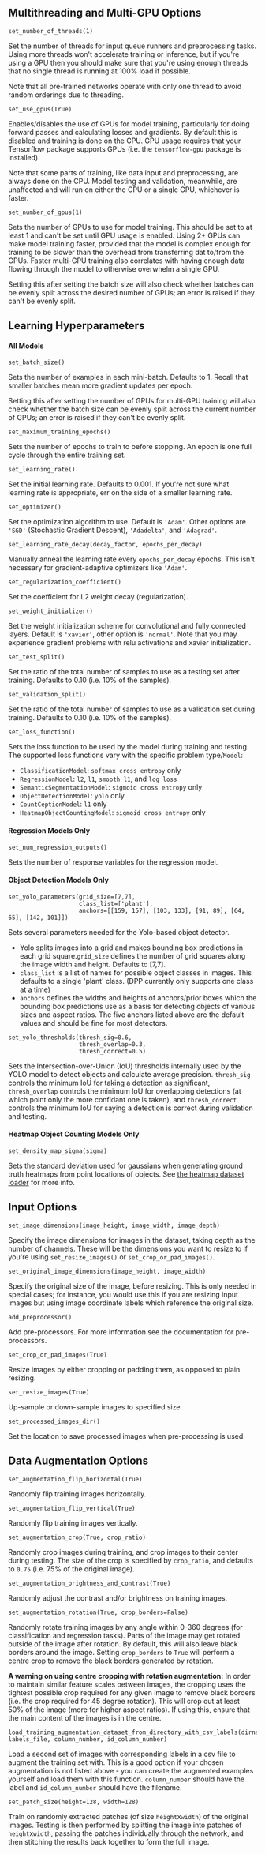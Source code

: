 ## Multithreading and Multi-GPU Options

```
set_number_of_threads(1)
```

Set the number of threads for input queue runners and preprocessing tasks. Using more threads won't accelerate training or inference, but if you're using a GPU then you should make sure that you're using enough threads that no single thread is running at 100% load if possible.

Note that all pre-trained networks operate with only one thread to avoid random orderings due to threading.

```
set_use_gpus(True)
```

Enables/disables the use of GPUs for model training, particularly for doing forward passes and calculating losses and gradients. By default this is disabled and training is done on the CPU. GPU usage requires that your Tensorflow package supports GPUs (i.e. the `tensorflow-gpu` package is installed).

Note that some parts of training, like data input and preprocessing, are always done on the CPU. Model testing and validation, meanwhile, are unaffected and will run on either the CPU or a single GPU, whichever is faster.

```
set_number_of_gpus(1)
```

Sets the number of GPUs to use for model training. This should be set to at least 1 and can't be set until GPU usage is enabled. Using 2+ GPUs can make model training faster, provided that the model is complex enough for training to be slower than the overhead from transferring dat to/from the GPUs. Faster multi-GPU training also correlates with having enough data flowing through the model to otherwise overwhelm a single GPU.

Setting this after setting the batch size will also check whether batches can be evenly split across the desired number of GPUs; an error is raised if they can't be evenly split.

## Learning Hyperparameters
#### All Models

```
set_batch_size()
```

Sets the number of examples in each mini-batch. Defaults to 1. Recall that smaller batches mean more gradient updates per epoch.

Setting this after setting the number of GPUs for multi-GPU training will also check whether the batch size can be evenly split across the current number of GPUs; an error is raised if they can't be evenly split.

```
set_maximum_training_epochs()
```

Sets the number of epochs to train to before stopping. An epoch is one full cycle through the entire training set.

```
set_learning_rate()
```

Set the initial learning rate. Defaults to 0.001. If you're not sure what learning rate is appropriate, err on the side of a smaller learning rate.

```
set_optimizer()
```

Set the optimization algorithm to use. Default is `'Adam'`. Other options are `'SGD'` (Stochastic Gradient Descent), `'Adadelta'`, and `'Adagrad'`.

```
set_learning_rate_decay(decay_factor, epochs_per_decay)
```

Manually anneal the learning rate every `epochs_per_decay` epochs. This isn't necessary for gradient-adaptive optimizers like `'Adam'`.

```
set_regularization_coefficient()
```

Set the coefficient for L2 weight decay (regularization).

```
set_weight_initializer()
```

Set the weight initialization scheme for convolutional and fully connected layers. Default is `'xavier'`, other option is `'normal'`. Note that you may experience gradient problems with relu activations and xavier initialization.

```
set_test_split()
```

Set the ratio of the total number of samples to use as a testing set after training. Defaults to 0.10 (i.e. 10% of the samples).

```
set_validation_split()
```

Set the ratio of the total number of samples to use as a validation set during training. Defaults to 0.10 (i.e. 10% of the samples).

```
set_loss_function()
```

Sets the loss function to be used by the model during training and testing. The supported loss functions vary with the specific problem type/`Model`:

- `ClassificationModel`: `softmax cross entropy` only
- `RegressionModel`: `l2`, `l1`, `smooth l1`, and `log loss`
- `SemanticSegmentationModel`: `sigmoid cross entropy` only
- `ObjectDetectionModel`: `yolo` only
- `CountCeptionModel`: `l1` only
- `HeatmapObjectCountingModel`: `sigmoid cross entropy` only

#### Regression Models Only

```
set_num_regression_outputs()
```

Sets the number of response variables for the regression model.

#### Object Detection Models Only

```
set_yolo_parameters(grid_size=[7,7],
                    class_list=['plant'], 
                    anchors=[[159, 157], [103, 133], [91, 89], [64, 65], [142, 101]])
```

Sets several parameters needed for the Yolo-based object detector.

- Yolo splits images into a grid and makes bounding box predictions in each grid square.`grid_size` defines the number of grid squares along the image width and height. Defaults to [7,7].
- `class_list` is a list of names for possible object classes in images. This defaults to a single 'plant' class. (DPP currently only supports one class at a time)
- `anchors` defines the widths and heights of anchors/prior boxes which the bounding box predictions use as a basis for detecting objects of various sizes and aspect ratios. The five anchors listed above are the default values and should be fine for most detectors.

```
set_yolo_thresholds(thresh_sig=0.6, 
                    thresh_overlap=0.3, 
                    thresh_correct=0.5)
```

Sets the Intersection-over-Union (IoU) thresholds internally used by the YOLO model to detect objects and calculate average precision. `thresh_sig` controls the minimum IoU for taking a detection as significant, `thresh_overlap` controls the minimum IoU for overlapping detections (at which point only the more confidant one is taken), and `thresh_correct` controls the minimum IoU for saying a detection is correct during validation and testing.

#### Heatmap Object Counting Models Only

```
set_density_map_sigma(sigma)
```

Sets the standard deviation used for gaussians when generating ground truth heatmaps from point locations of objects. See [the heatmap dataset loader](Loaders.md) for more info.

## Input Options

```
set_image_dimensions(image_height, image_width, image_depth)
```

Specify the image dimensions for images in the dataset, taking depth as the number of channels. These will be the dimensions you want to resize to if you're using `set_resize_images()` or `set_crop_or_pad_images()`.

```
set_original_image_dimensions(image_height, image_width)
```

Specify the original size of the image, before resizing. This is only needed in special cases; for instance, you would use this if you are resizing input images but using image coordinate labels which reference the original size.

```
add_preprocessor()
```

Add pre-processors. For more information see the documentation for pre-processors.

```
set_crop_or_pad_images(True)
```

Resize images by either cropping or padding them, as opposed to plain resizing.

```
set_resize_images(True)
```

Up-sample or down-sample images to specified size.

```
set_processed_images_dir()
```

Set the location to save processed images when pre-processing is used.

## Data Augmentation Options

```
set_augmentation_flip_horizontal(True)
```

Randomly flip training images horizontally.

```
set_augmentation_flip_vertical(True)
```

Randomly flip training images vertically.

```
set_augmentation_crop(True, crop_ratio)
```

Randomly crop images during training, and crop images to their center during testing. The size of the crop is specified by `crop_ratio`, and defaults to `0.75` (i.e. 75% of the original image).

```
set_augmentation_brightness_and_contrast(True)
```

Randomly adjust the contrast and/or brightness on training images.

```
set_augmentation_rotation(True, crop_borders=False)
```

Randomly rotate training images by any angle within 0-360 degrees (for classification and regression tasks). Parts of the image may get rotated outside of the image after rotation. By default, this will also leave black borders around the image. Setting `crop_borders` to `True` will perform a centre crop to remove the black borders generated by rotation.

**A warning on using centre cropping with rotation augmentation:** In order to maintain similar feature scales between images, the cropping uses the tightest possible crop required for any given image to remove black borders (i.e. the crop required for 45 degree rotation). This will crop out at least 50% of the image (more for higher aspect ratios). If using this, ensure that the main content of the images is in the centre.


```
load_training_augmentation_dataset_from_directory_with_csv_labels(dirname, labels_file, column_number, id_column_number)
```

Load a second set of images with corresponding labels in a csv file to augment the training set with. This is a good option if your chosen augmentation is not listed above - you can create the augmented examples yourself and load them with this function. `column_number` should have the label and `id_column_number` should have the filename.

```
set_patch_size(height=128, width=128)
```

Train on randomly extracted patches (of size `height`x`width`) of the original images. Testing is then performed by splitting the image into patches of `height`x`width`, passing the patches individually through the network, and then stitching the results back together to form the full image. 
